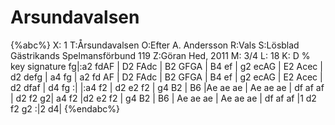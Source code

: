 # Arsundavalsen

{%abc%}
X: 1
T:Årsundavalsen
O:Efter A. Andersson
R:Vals
S:Lösblad Gästrikands Spelmansförbund 119
Z:Göran Hed, 2011
M: 3/4
L: 18 
K: D % key signature
fg|:a2 fdAF | D2 FAdc | B2 GFGA | B4 ef |
 g2 ecAG | E2 Acec | d2 defg | a4 fg |
a2 fd AF | D2 FAdc | B2 GFGA | B4 ef |
 g2 ecAG | E2 Acec | d2 dfaf | d4 fg :|
|:a4 f2 | d2 e2 f2 | g4 B2 | B6 |Ae ae ae |
 Ae ae ae | df af af | d2 f2 g2| a4 f2 |d2 e2 f2 |
g4 B2 | B6 | Ae ae ae | Ae ae ae | df af af |1 d2 f2 g2 :|2 d4|
{%endabc%}
